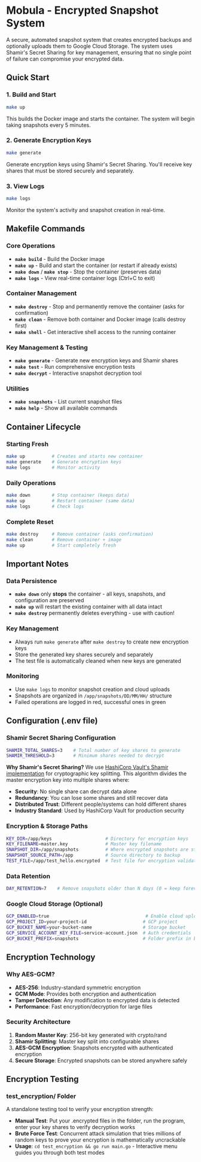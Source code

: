 # Mobula - Encrypted Snapshot System

A secure, automated snapshot system that creates encrypted backups and optionally uploads them to Google Cloud Storage. The system uses Shamir's Secret Sharing for key management, ensuring that no single point of failure can compromise your encrypted data.

## Quick Start

### 1. Build and Start
```bash
make up
```
This builds the Docker image and starts the container. The system will begin taking snapshots every 5 minutes.

### 2. Generate Encryption Keys
```bash
make generate
```
Generate encryption keys using Shamir's Secret Sharing. You'll receive key shares that must be stored securely and separately.

### 3. View Logs
```bash
make logs
```
Monitor the system's activity and snapshot creation in real-time.

## Makefile Commands

### Core Operations
- **`make build`** - Build the Docker image
- **`make up`** - Build and start the container (or restart if already exists)
- **`make down`** / **`make stop`** - Stop the container (preserves data)
- **`make logs`** - View real-time container logs (Ctrl+C to exit)

### Container Management
- **`make destroy`** - Stop and permanently remove the container (asks for confirmation)
- **`make clean`** - Remove both container and Docker image (calls destroy first)
- **`make shell`** - Get interactive shell access to the running container

### Key Management & Testing
- **`make generate`** - Generate new encryption keys and Shamir shares
- **`make test`** - Run comprehensive encryption tests
- **`make decrypt`** - Interactive snapshot decryption tool

### Utilities
- **`make snapshots`** - List current snapshot files
- **`make help`** - Show all available commands

## Container Lifecycle

### Starting Fresh
```bash
make up          # Creates and starts new container
make generate    # Generate encryption keys
make logs        # Monitor activity
```

### Daily Operations
```bash
make down        # Stop container (keeps data)
make up          # Restart container (same data)
make logs        # Check logs
```

### Complete Reset
```bash
make destroy     # Remove container (asks confirmation)
make clean       # Remove container + image
make up          # Start completely fresh
```

## Important Notes

### Data Persistence
- **`make down`** only **stops** the container - all keys, snapshots, and configuration are preserved
- **`make up`** will restart the existing container with all data intact
- **`make destroy`** permanently deletes everything - use with caution!

### Key Management
- Always run `make generate` after `make destroy` to create new encryption keys
- Store the generated key shares securely and separately
- The test file is automatically cleaned when new keys are generated

### Monitoring
- Use `make logs` to monitor snapshot creation and cloud uploads
- Snapshots are organized in `/app/snapshots/DD/MM/HH/` structure
- Failed operations are logged in red, successful ones in green

## Configuration (.env file)

### Shamir Secret Sharing Configuration
```bash
SHAMIR_TOTAL_SHARES=3    # Total number of key shares to generate
SHAMIR_THRESHOLD=3       # Minimum shares needed to decrypt
```

**Why Shamir's Secret Sharing?**
We use [HashiCorp Vault's Shamir implementation](https://github.com/hashicorp/vault/shamir) for cryptographic key splitting. This algorithm divides the master encryption key into multiple shares where:
- **Security**: No single share can decrypt data alone
- **Redundancy**: You can lose some shares and still recover data
- **Distributed Trust**: Different people/systems can hold different shares
- **Industry Standard**: Used by HashiCorp Vault for production security

### Encryption & Storage Paths
```bash
KEY_DIR=/app/keys                    # Directory for encryption keys
KEY_FILENAME=master.key              # Master key filename
SNAPSHOT_DIR=/app/snapshots          # Where encrypted snapshots are stored
SNAPSHOT_SOURCE_PATH=/app            # Source directory to backup
TEST_FILE=/app/test_hello.encrypted  # Test file for encryption validation
```

### Data Retention
```bash
DAY_RETENTION=7    # Remove snapshots older than N days (0 = keep forever)
```

### Google Cloud Storage (Optional)
```bash
GCP_ENABLED=true                                    # Enable cloud uploads
GCP_PROJECT_ID=your-project-id                     # GCP project
GCP_BUCKET_NAME=your-bucket-name                   # Storage bucket
GCP_SERVICE_ACCOUNT_KEY_FILE=service-account.json  # Auth credentials
GCP_BUCKET_PREFIX=snapshots                        # Folder prefix in bucket
```

## Encryption Technology

### Why AES-GCM?
- **AES-256**: Industry-standard symmetric encryption
- **GCM Mode**: Provides both encryption and authentication
- **Tamper Detection**: Any modification to encrypted data is detected
- **Performance**: Fast encryption/decryption for large files

### Security Architecture
1. **Random Master Key**: 256-bit key generated with crypto/rand
2. **Shamir Splitting**: Master key split into configurable shares
3. **AES-GCM Encryption**: Snapshots encrypted with authenticated encryption
4. **Secure Storage**: Encrypted snapshots can be stored anywhere safely

## Encryption Testing

### test_encryption/ Folder
A standalone testing tool to verify your encryption strength:
- **Manual Test**: Put your .encrypted files in the folder, run the program, enter your key shares to verify decryption works
- **Brute Force Test**: Concurrent attack simulation that tries millions of random keys to prove your encryption is mathematically uncrackable
- **Usage**: `cd test_encryption && go run main.go` - Interactive menu guides you through both test modes
